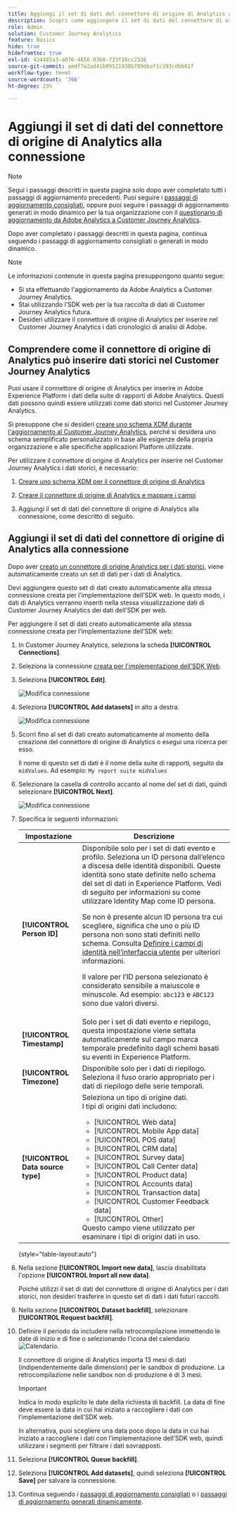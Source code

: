 ```yaml
---
title: Aggiungi il set di dati del connettore di origine di Analytics alla connessione
description: Scopri come aggiungere il set di dati del connettore di origine di Analytics alla connessione
role: Admin
solution: Customer Journey Analytics
feature: Basics
hide: true
hidefromtoc: true
exl-id: 424485a3-a076-4656-83b6-733f16cc2326
source-git-commit: aedf7a2ad41b09521938b789dbaf1c193cdb661f
workflow-type: tm+mt
source-wordcount: '766'
ht-degree: 23%

---
```


# Aggiungi il set di dati del connettore di origine di Analytics alla connessione

>[!NOTE]
> 
>Segui i passaggi descritti in questa pagina solo dopo aver completato tutti i passaggi di aggiornamento precedenti. Puoi seguire i [passaggi di aggiornamento consigliati](/help/getting-started/cja-upgrade/cja-upgrade-recommendations.md#recommended-upgrade-steps-for-most-organizations), oppure puoi seguire i passaggi di aggiornamento generati in modo dinamico per la tua organizzazione con il [questionario di aggiornamento da Adobe Analytics a Customer Journey Analytics](https://gigazelle.github.io/cja-ttv/).
>
>Dopo aver completato i passaggi descritti in questa pagina, continua seguendo i passaggi di aggiornamento consigliati o generati in modo dinamico.

>[!NOTE]
>
>Le informazioni contenute in questa pagina presuppongono quanto segue:
>
>* Si sta effettuando l&#39;aggiornamento da Adobe Analytics a Customer Journey Analytics.
>* Stai utilizzando l’SDK web per la tua raccolta di dati di Customer Journey Analytics futura.
>* Desideri utilizzare il connettore di origine di Analytics per inserire nel Customer Journey Analytics i dati cronologici di analisi di Adobe.

## Comprendere come il connettore di origine di Analytics può inserire dati storici nel Customer Journey Analytics

Puoi usare il connettore di origine di Analytics per inserire in Adobe Experience Platform i dati della suite di rapporti di Adobe Analytics. Questi dati possono quindi essere utilizzati come dati storici nel Customer Journey Analytics.

Si presuppone che si desideri [creare uno schema XDM durante l&#39;aggiornamento al Customer Journey Analytics](/help/getting-started/cja-upgrade/cja-upgrade-schema-create.md), perché si desidera uno schema semplificato personalizzato in base alle esigenze della propria organizzazione e alle specifiche applicazioni Platform utilizzate.

Per utilizzare il connettore di origine di Analytics per inserire nel Customer Journey Analytics i dati storici, è necessario:

1. [Creare uno schema XDM per il connettore di origine di Analytics](/help/getting-started/cja-upgrade/cja-upgrade-source-connector-schema.md)

1. [Creare il connettore di origine di Analytics e mappare i campi](/help/getting-started/cja-upgrade/cja-upgrade-source-connector.md)

1. Aggiungi il set di dati del connettore di origine di Analytics alla connessione, come descritto di seguito.

## Aggiungi il set di dati del connettore di origine di Analytics alla connessione

Dopo aver [creato un connettore di origine Analytics per i dati storici](/help/getting-started/cja-upgrade/cja-upgrade-source-connector.md), viene automaticamente creato un set di dati per i dati di Analytics.

Devi aggiungere questo set di dati creato automaticamente alla stessa connessione creata per l’implementazione dell’SDK web. In questo modo, i dati di Analytics verranno inseriti nella stessa visualizzazione dati di Customer Journey Analytics dei dati dell’SDK per web.

Per aggiungere il set di dati creato automaticamente alla stessa connessione creata per l’implementazione dell’SDK web:

1. In Customer Journey Analytics, seleziona la scheda **[!UICONTROL Connections]**.

1. Seleziona la connessione [creata per l&#39;implementazione dell&#39;SDK Web](/help/getting-started/cja-upgrade/cja-upgrade-connection.md).

1. Seleziona **[!UICONTROL Edit]**.

   ![Modifica connessione](assets/connection-add-dataset.png)

1. Seleziona **[!UICONTROL Add datasets]** in alto a destra.

   ![Modifica connessione](assets/connection-add-dateset2.png)

1. Scorri fino al set di dati creato automaticamente al momento della creazione del connettore di origine di Analytics o esegui una ricerca per esso.

   Il nome di questo set di dati è il nome della suite di rapporti, seguito da `midValues`. Ad esempio: `My report suite midValues`

1. Selezionare la casella di controllo accanto al nome del set di dati, quindi selezionare **[!UICONTROL Next]**.

   ![Modifica connessione](assets/connection-add-dataset3.png)

1. Specifica le seguenti informazioni:

   <!-- Copied from help/connections/create-connection.md. Should we single source? -->

   | Impostazione | Descrizione |
   | --- | --- |
   | **[!UICONTROL Person ID]** | Disponibile solo per i set di dati evento e profilo. Seleziona un ID persona dall’elenco a discesa delle identità disponibili. Queste identità sono state definite nello schema del set di dati in Experience Platform. Vedi di seguito per informazioni su come utilizzare Identity Map come ID persona.<p>Se non è presente alcun ID persona tra cui scegliere, significa che uno o più ID persona non sono stati definiti nello schema. Consulta [Definire i campi di identità nell’interfaccia utente](https://experienceleague.adobe.com/it/docs/experience-platform/xdm/ui/fields/identity) per ulteriori informazioni. <p>Il valore per l’ID persona selezionato è considerato sensibile a maiuscole e minuscole. Ad esempio: `abc123` e `ABC123` sono due valori diversi. |
   | **[!UICONTROL Timestamp]** | Solo per i set di dati evento e riepilogo, questa impostazione viene settata automaticamente sul campo marca temporale predefinito dagli schemi basati su eventi in Experience Platform. |
   | **[!UICONTROL Timezone]** | Disponibile solo per i dati di riepilogo. Seleziona il fuso orario appropriato per i dati di riepilogo delle serie temporali. |
   | **[!UICONTROL Data source type]** | Seleziona un tipo di origine dati. <br/>I tipi di origini dati includono: <ul><li>[!UICONTROL Web data]</li><li>[!UICONTROL Mobile App data]</li><li>[!UICONTROL POS data]</li><li>[!UICONTROL CRM data]</li><li>[!UICONTROL Survey data]</li><li>[!UICONTROL Call Center data]</li><li>[!UICONTROL Product data]</li><li> [!UICONTROL Accounts data]</li><li> [!UICONTROL Transaction data]</li><li>[!UICONTROL Customer Feedback data]</li><li> [!UICONTROL Other]</li></ul>Questo campo viene utilizzato per esaminare i tipi di origini dati in uso. |

   {style="table-layout:auto"}

1. Nella sezione **[!UICONTROL Import new data]**, lascia disabilitata l&#39;opzione **[!UICONTROL Import all new data]**.

   Poiché utilizzi il set di dati del connettore di origine di Analytics per i dati storici, non desideri trasferire in questo set di dati i dati futuri raccolti.

1. Nella sezione **[!UICONTROL Dataset backfill]**, selezionare **[!UICONTROL Request backfill]**.

1. Definire il periodo da includere nella retrocompilazione immettendo le date di inizio e di fine o selezionando l&#39;icona del calendario ![Calendario](https://spectrum.adobe.com/static/icons/workflow_18/Smock_Calendar_18_N.svg).

   Il connettore di origine di Analytics importa 13 mesi di dati (indipendentemente dalle dimensioni) per le sandbox di produzione. La retrocompilazione nelle sandbox non di produzione è di 3 mesi.

   >[!IMPORTANT]
   >
   >Indica in modo esplicito le date della richiesta di backfill. La data di fine deve essere la data in cui hai iniziato a raccogliere i dati con l’implementazione dell’SDK web.
   >
   >In alternativa, puoi scegliere una data poco dopo la data in cui hai iniziato a raccogliere i dati con l’implementazione dell’SDK web, quindi utilizzare i segmenti per filtrare i dati sovrapposti.

   <!-- Include any of the following?  Make sure you're explicit as to the dates you request backfill to. You want to request it to the date that you start gathering data with your Web SDK implementation. Also possibly include segments for any overlapping date. So you could request everything and then use a segment to exclude data that you don't want. That way if you need to move up the date, then you could change the date in the filter. Downside would be that you might pay for double rows.  When they do that, they're going to see all schema fields from both their custom schema and their Analytics schema. So they'll need to be cognizant to select the right fields, and never select any Analytics fields, because they will be mapped as part of the source connector. Never select any Analytics field group fields because they'll be mapped.  -->

1. Seleziona **[!UICONTROL Queue backfill]**.

1. Seleziona **[!UICONTROL Add datasets]**, quindi seleziona **[!UICONTROL Save]** per salvare la connessione.

1. Continua seguendo i [passaggi di aggiornamento consigliati](/help/getting-started/cja-upgrade/cja-upgrade-recommendations.md#recommended-upgrade-steps-for-most-organizations) o i [passaggi di aggiornamento generati dinamicamente](https://gigazelle.github.io/cja-ttv/).
